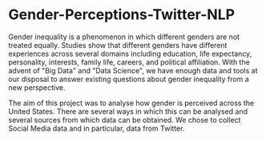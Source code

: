 # Gender-Perceptions-Twitter-NLP
Gender inequality is a  phenomenon in which different genders are not treated equally. Studies show that different genders have different experiences across several domains including education, life expectancy, personality, interests, family life, careers, and political affiliation. With the advent of "Big Data" and "Data Science", we have enough data and tools at our disposal to answer existing questions about gender inequality from a new perspective. 

The aim of this project was to analyse how gender is perceived across the United States. There are several ways in which this can be analysed and several sources from which data can be obtained. We chose to collect Social Media data and in particular, data from Twitter. 
